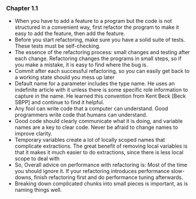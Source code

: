 ### Chapter 1.1

- When you have to add a feature to a program but the code is not structured in a convenient way, first refactor the program to make it easy to add the feature, then add the feature.
- Before you start refactoring, make sure you have a solid suite of tests. These tests must be self-checking.
- The essence of the refactoring process: small changes and testing after each change. Refactoring changes the programs in small steps, so if you make a mistake, it is easy to find where the bug is.
- Commit after each successful refactoring, so you can easily get back to a working state should you mess up later
- Default name for a parameter includes the type name. He uses an indefinite article with it unless there is some specific role information to capture in the name. He learned this convention from Kent Beck [Beck SBPP] and continue to find it helpful.
- Any fool can write code that a computer can understand. Good programmers write code that humans can understand.
- Good code should clearly communicate what it is doing, and variable names are a key to clear code. Never be afraid to change names to improve clarity.
- Temporary variables create a lot of locally scoped names that complicate extractions. The great benefit of removing local variables is that it makes it much easier to do extractions, since there is less local scope to deal with
- So, Overall advice on performance with refactoring is: Most of the time you should ignore it. If your refactoring introduces performance slow-downs, finish refactoring first and do performance tuning afterwards.
- Breaking down complicated chunks into small pieces is important, as is naming things well.

